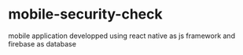 # mobile-security-check
mobile application developped using react native as js framework and firebase as database
